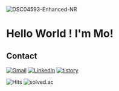 ![DSC04593-Enhanced-NR](https://github.com/user-attachments/assets/446bd729-11fc-4d82-8dd0-a910586d4fb0)

# Hello World ! I'm Mo! 


## Contact 
[![Gmail](https://img.shields.io/badge/Gmail-D14836.svg?&logo=gmail&logoColor=white)](mailto:jmmo0722@gmail.com)
[![LinkedIn](https://img.shields.io/badge/LinkedIn-0A66C2?&logo=linkedin&logoColor=fff)](https://www.linkedin.com/in/%EC%A0%95%EB%AF%BC-%EB%AA%A8-289504385/)
[![tistory](https://img.shields.io/badge/tistory-E34F26.svg?&logo=tistory&logoColor=white)](https://mozmin.tistory.com)

![Hits](https://komarev.com/ghpvc/?username=mozmin) 
![solved.ac](https://img.shields.io/badge/SOLVED.AC-SILVER%20I-435F7A??style=for-the-badge&Color=white)

